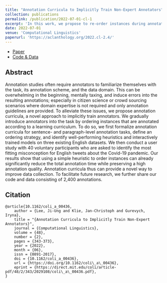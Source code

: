 ```yaml
---
title: "Annotation Curricula to Implicitly Train Non-Expert Annotators"
collection: publications
permalink: /publication/2022-07-01-cl-1
excerpt: 'In this work, we propose to re-order instances during annotation according to their difficulty. In experiments with simulated and real-world users, we show that such annotation curricula can significantly reduce the annotation time.'
date: 2022-07-01
venue: 'Computational Linguistics'
paperurl: 'https://aclanthology.org/2022.cl-2.4/'
---
```


* [Paper](https://doi.org/10.1162/tacl_a_00577)  
* [Code & Data](https://github.com/UKPLab/cl2022-annotation-curriculum)

Abstract
------
Annotation studies often require annotators to familiarize themselves with the task, its annotation scheme, and the data domain. This can be overwhelming in the beginning, mentally taxing, and induce errors into the resulting annotations; especially in citizen science or crowd sourcing scenarios where domain expertise is not required and only annotation guidelines are provided. To alleviate these issues, we propose annotation curricula, a novel approach to implicitly train annotators. We gradually introduce annotators into the task by ordering instances that are annotated according to a learning curriculum. To do so, we first formalize annotation curricula for sentence- and paragraph-level annotation tasks, define an ordering strategy, and identify well-performing heuristics and interactively trained models on three existing English datasets. We then conduct a user study with 40 voluntary participants who are asked to identify the most fitting misconception for English tweets about the Covid-19 pandemic. Our results show that using a simple heuristic to order instances can already significantly reduce the total annotation time while preserving a high annotation quality. Annotation curricula thus can provide a novel way to improve data collection. To facilitate future research, we further share our code and data consisting of 2,400 annotations.

Citation
------
```
@article{10.1162/coli_a_00436,
    author = {Lee, Ji-Ung and Klie, Jan-Christoph and Gurevych, Iryna},
    title = "{Annotation Curricula to Implicitly Train Non-Expert Annotators}",
    journal = {Computational Linguistics},
    volume = {48},
    number = {2},
    pages = {343-373},
    year = {2022},
    month = {06},
    issn = {0891-2017},
    doi = {10.1162/coli_a_00436},
    url = {https://doi.org/10.1162/coli\_a\_00436},
    eprint = {https://direct.mit.edu/coli/article-pdf/48/2/343/2029108/coli\_a\_00436.pdf},
}
```